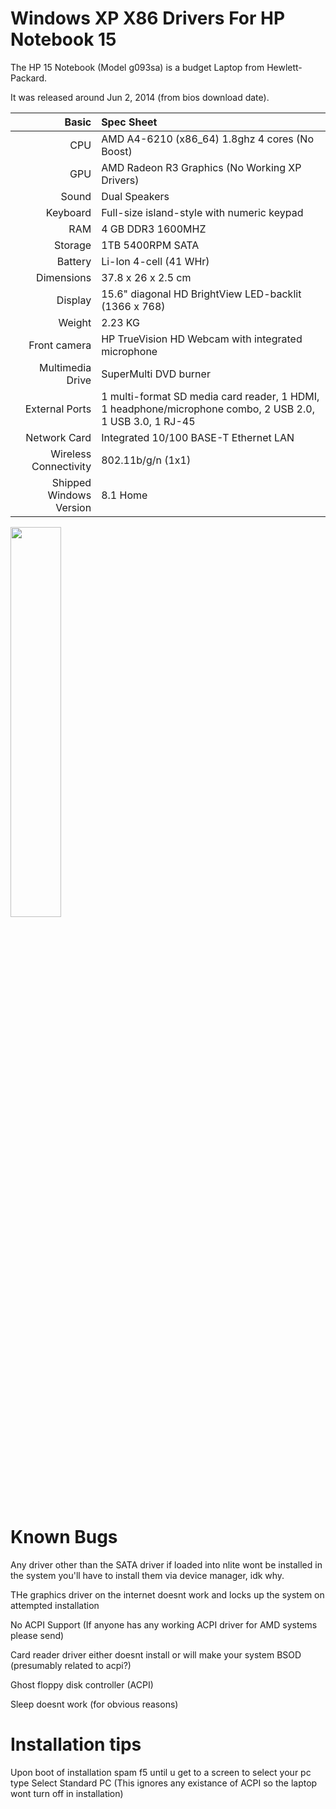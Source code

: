 # Windows XP X86 Drivers For HP Notebook 15

The HP 15 Notebook (Model g093sa) is a budget Laptop from Hewlett-Packard.

It was released around Jun 2, 2014 (from bios download date).

| Basic                   | Spec Sheet                                                                                                  |
|------------------------:|:-------------------------------------------------------                                                     |
| CPU                     | AMD A4-6210 (x86_64) 1.8ghz 4 cores (No Boost)                                                              |
| GPU                     | AMD Radeon R3 Graphics (No Working XP Drivers)                                                              |
| Sound                   | Dual Speakers                                                                                               |
| Keyboard                | Full-size island-style with numeric keypad                                                                  |                 
| RAM                     | 4 GB DDR3 1600MHZ                                                                                           |
| Storage                 | 1TB 5400RPM SATA                                                                                            |
| Battery                 | Li-Ion 4-cell (41 WHr)                                                                                      |
| Dimensions              | 37.8 x 26 x 2.5 cm                                                                                          |
| Display                 | 15.6" diagonal HD BrightView LED-backlit (1366 x 768)                                                       |
| Weight                  | 2.23 KG                                                                                                     |
| Front camera            | HP TrueVision HD Webcam with integrated  microphone                                                         |
| Multimedia Drive        | SuperMulti DVD burner                                                                                       |
| External Ports          | 1 multi-format SD media card reader, 1 HDMI, 1 headphone/microphone combo, 2 USB 2.0, 1 USB 3.0, 1 RJ-45    |
| Network Card            | Integrated 10/100 BASE-T Ethernet LAN                                                                       |
| Wireless Connectivity   | 802.11b/g/n (1x1)                                                                                           |
| Shipped Windows Version | 8.1 Home                                                                                                    |

<img src="https://www.laptopsdirect.co.uk/Images/A2J5B54EA_1_Supersize.jpg?v=3" width="40%">

# Known Bugs

Any driver other than the SATA driver if loaded into nlite wont be installed in the system you'll have to install them via device manager, idk why.

THe graphics driver on the internet doesnt work and locks up the system on attempted installation

No ACPI Support (If anyone has any working ACPI driver for AMD systems please send)

Card reader driver either doesnt install or will make your system BSOD (presumably related to acpi?)

Ghost floppy disk controller (ACPI)

Sleep doesnt work (for obvious reasons)

# Installation tips

Upon boot of installation spam f5 until u get to a screen to select your pc type
Select Standard PC (This ignores any existance of ACPI so the laptop wont turn off in installation)
